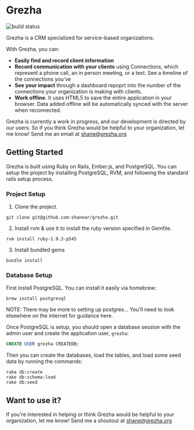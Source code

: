 # Grezha
![build status](https://travis-ci.org/shanear/grezha.svg)

Grezha is a CRM specialized for service-based organizations.

With Grezha, you can:
* __Easily find and record client information__
* __Record communication with your clients__  using Connections, which represent a phone call, an in person meeting, or a text. See a timeline of the connections you've
* __See your impact__ through a dashboard repoprt into the number of the connections your organization is making with clients.
* __Work offline__. It uses HTML5 to save the entire application in your browser. Data added offline will be automatically synced with the server when reconnected. 

Grezha is currently a work in progress, and our development is directed by our users. So if you think Grezha would be helpful to your organization, let me know! Send me an email at shane@grezha.org

## Getting Started

Grezha is built using Ruby on Rails, Ember.js, and PostgreSQL. You can setup the
project by installing PostgreSQL, RVM, and following the standard rails setup
process.

### Project Setup

1) Clone the project.
```
git clone git@github.com:shanear/grezha.git
```

2) Install rvm & use it to install the ruby version specified in Gemfile.
```
rvm install ruby-1.9.3-p545
```

3) Install bundled gems
```
bundle install
```

### Database Setup

First install PostgreSQL. You can install it easily via homebrew:
```
brew install postgresql
```

NOTE: There may be more to setting up postgres... You'll need to look elsewhere on the internet for guidance here.

Once PostgreSQL is setup, you should open a database session with the admin user and create the application user, `grezha`:
```sql
CREATE USER grezha CREATEDB;
```

Then you can create the databases, load the tables, and load some seed data by running
the commands:
```
rake db:create
rake db:schema:load
rake db:seed
```

## Want to use it?

If you're interested in helping or think Grezha would be helpful to your
organization, let me know! Send me a shoutout at shane@grezha.org

